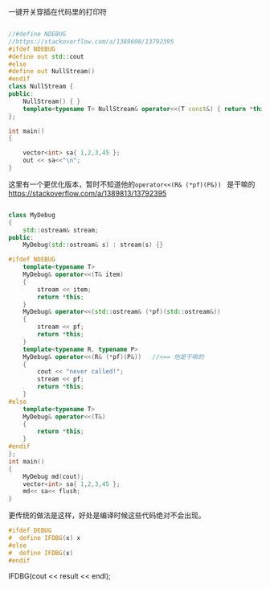 一键开关穿插在代码里的打印符

```cpp

//#define NDEBUG
//https://stackoverflow.com/a/1389600/13792395
#ifdef NDEBUG
#define out std::cout
#else
#define out NullStream()
#endif
class NullStream {
public:
	NullStream() { }
	template<typename T> NullStream& operator<<(T const&) { return *this; }
};

int main()
{

	vector<int> sa{ 1,2,3,45 };
	out << sa<<"\n";
}
```

这里有一个更优化版本，暂时不知道他的```operator<<(R& (*pf)(P&)) ``` 是干嘛的
https://stackoverflow.com/a/1389813/13792395

```cpp

class MyDebug
{
	std::ostream& stream;
public:
	MyDebug(std::ostream& s) : stream(s) {}

#ifdef NDEBUG
	template<typename T>
	MyDebug& operator<<(T& item)
	{
		stream << item;
		return *this;
	}
	MyDebug& operator<<(std::ostream& (*pf)(std::ostream&))
	{
		stream << pf;
		return *this;
	}
	template<typename R, typename P>
	MyDebug& operator<<(R& (*pf)(P&))	//<== 他是干嘛的
	{
		cout << "never called!";
		stream << pf;
		return *this;
	}
#else
	template<typename T>
	MyDebug& operator<<(T&)
	{
		return *this;
	}
#endif
};
int main()
{
	MyDebug md(cout);
	vector<int> sa{ 1,2,3,45 };
	md<< sa<< flush;
}

```

更传统的做法是这样，好处是编译时候这些代码绝对不会出现。

```cpp
#ifdef DEBUG
#  define IFDBG(x) x
#else
#  define IFDBG(x)
#endif
```
IFDBG(cout << result << endl);
